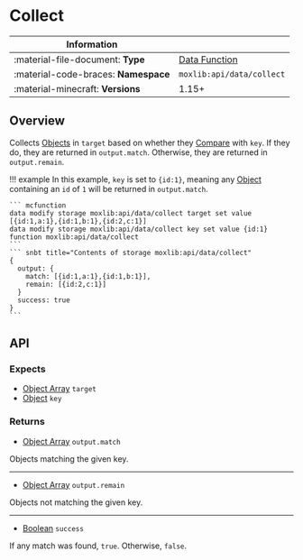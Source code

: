 # Collect

| Information                            |                                               |
-----------------------------------------|-----------------------------------------------|
| :material-file-document: **Type**      | [Data Function](/types/utility#data-function) |
| :material-code-braces:   **Namespace** | `moxlib:api/data/collect`                     |
| :material-minecraft:     **Versions**  | 1.15+                                         |

## Overview

Collects [Objects](/types/data#object) in `target` based on whether they [Compare](/modules/data/compare) with `key`. If they do,
they are returned in `output.match`. Otherwise, they are returned in `output.remain`.

!!! example
    In this example, `key` is set to `{id:1}`, meaning any [Object](/types/data#object) containing
    an `id` of `1` will be returned in `output.match`.

    ``` mcfunction
    data modify storage moxlib:api/data/collect target set value [{id:1,a:1},{id:1,b:1},{id:2,c:1}]
    data modify storage moxlib:api/data/collect key set value {id:1}
    function moxlib:api/data/collect
    ```
    ``` snbt title="Contents of storage moxlib:api/data/collect"
    {
      output: {
        match: [{id:1,a:1},{id:1,b:1}],
        remain: [{id:2,c:1}]
      }
      success: true
    }
    ```

## API
### Expects
- [Object Array](/types/data#array) `target`
- [Object](/types/data#object) `key`

### Returns
- [Object Array](/types/data#array) `output.match`

Objects matching the given key.

---

- [Object Array](/types/data#array) `output.remain`

Objects not matching the given key.

---

- [Boolean](/types/data#boolean) `success`

If any match was found, `true`. Otherwise, `false`.
